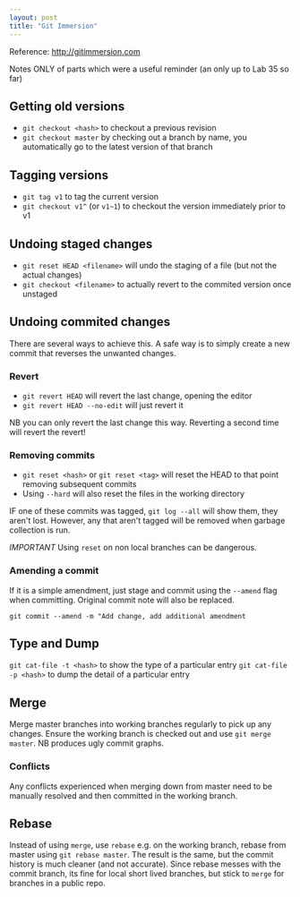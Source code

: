 ```yaml
---
layout: post
title: "Git Immersion"
---
```


Reference: http://gitimmersion.com

Notes ONLY of parts which were a useful reminder (an only up to Lab 35 so far)

## Getting old versions

* `git checkout <hash>` to checkout a previous revision
* `git checkout master` by checking out a branch by name, you automatically go to the latest version of that branch

## Tagging versions

* `git tag v1` to tag the current version
* `git checkout v1^`  (or `v1~1`) to checkout the version immediately prior to v1

## Undoing staged changes

* `git reset HEAD <filename>` will undo the staging of a file (but not the actual changes)
* `git checkout <filename>` to actually revert to the commited version once unstaged

## Undoing commited changes

There are several ways to achieve this. A safe way is to simply create a new commit that reverses the unwanted changes.

### Revert

* `git revert HEAD` will revert the last change, opening the editor
* `git revert HEAD --no-edit` will just revert it

NB you can only revert the last change this way. Reverting a second time will revert the revert!

### Removing commits

* `git reset <hash>` or `git reset <tag>` will reset the HEAD to that point removing subsequent commits
* Using `--hard` will also reset the files in the working directory

IF one of these commits was tagged, `git log --all` will show them, they aren't lost. However, any that aren't tagged will be removed when garbage collection is run.

*IMPORTANT* Using `reset` on non local branches can be dangerous.

### Amending a commit

If it is a simple amendment, just stage and commit using the `--amend` flag when committing. Original commit note will also be replaced.

`git commit --amend -m "Add change, add additional amendment`

## Type and Dump

`git cat-file -t <hash>` to show the type of a particular entry
`git cat-file -p <hash>` to dump the detail of a particular entry

## Merge

Merge master branches into working branches regularly to pick up any changes. Ensure the working branch is checked out and use `git merge master`. NB produces ugly commit graphs.

### Conflicts

Any conflicts experienced when merging down from master need to be manually resolved and then committed in the working branch.

## Rebase

Instead of using `merge`, use `rebase` e.g. on the working branch, rebase from master using `git rebase master`. The result is the same, but the commit history is much cleaner (and not accurate). Since rebase messes with the commit branch, its fine for local short lived branches, but stick to `merge` for branches in a public repo.




